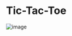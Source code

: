 # Tic-Tac-Toe
![image](https://github.com/user-attachments/assets/58fb9b2d-d9e2-47a2-92b8-431bb9f9ceb5)
